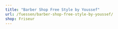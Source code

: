 ```yaml
---
title: "Barber Shop Free Style by Youssef"
url: /fuessen/barber-shop-free-style-by-youssef/
shop: Friseur
---
```

